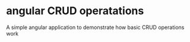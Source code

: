 # angular **CRUD** operatations
A simple angular application to demonstrate how basic CRUD operations work 
